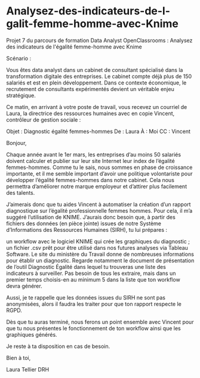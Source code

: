# Analysez-des-indicateurs-de-l-galit-femme-homme-avec-Knime
Projet 7 du parcours de formation Data Analyst OpenClassrooms : Analysez des indicateurs de l'égalité femme-homme avec Knime




Scénario :


Vous êtes data analyst dans un cabinet de consultant spécialisé dans la transformation digitale des entreprises. Le cabinet compte déjà plus de 150 salariés et est en plein développement. Dans ce contexte économique, le recrutement de consultants expérimentés devient un véritable enjeu stratégique.

Ce matin, en arrivant à votre poste de travail, vous recevez un courriel de Laura, la directrice des ressources humaines avec en copie Vincent, contrôleur de gestion sociale :

 

Objet : Diagnostic égalité femmes-hommes
De : Laura
À : Moi
CC : Vincent

Bonjour, 

Chaque année avant le 1er mars, les entreprises d’au moins 50 salariés doivent calculer et publier sur leur site Internet leur index de l’égalité femmes-hommes. Comme tu le sais, nous sommes en phase de croissance importante, et il me semble important d’avoir une politique volontariste pour développer l’égalité femmes-hommes dans notre cabinet. Cela nous permettra d’améliorer notre marque employeur et d’attirer plus facilement des talents.

J’aimerais donc que tu aides Vincent à automatiser la création d’un rapport diagnostique sur l’égalité professionnelle femmes hommes. Pour cela, il m’a suggéré l’utilisation de KNIME. J’aurais donc besoin que, à partir des fichiers des données (en pièce jointe) issues de notre Système d’Informations des Ressources Humaines (SIRH), tu lui prépares :

un workflow avec le logiciel KNIME qui crée les graphiques du diagnostic ;
un fichier .csv prêt pour être utilisé dans nos futures analyses via Tableau Software.
Le site du ministère du Travail donne de nombreuses informations pour établir un diagnostic. Regarde notamment le document de présentation de lʼoutil Diagnostic Égalité dans lequel tu trouveras une liste des indicateurs à surveiller. Pas besoin de tous les extraire, mais dans un premier temps choisis-en au minimum 5 dans la liste que ton workflow devra générer.

Aussi, je te rappelle que les données issues du SIRH ne sont pas anonymisées, alors il faudra les traiter pour que ton rapport respecte le RGPD.

Dès que tu auras terminé, nous ferons un point ensemble avec Vincent pour que tu nous présentes le fonctionnement de ton workflow ainsi que les graphiques générés.

Je reste à ta disposition en cas de besoin.

Bien à toi, 

Laura Tellier
DRH
